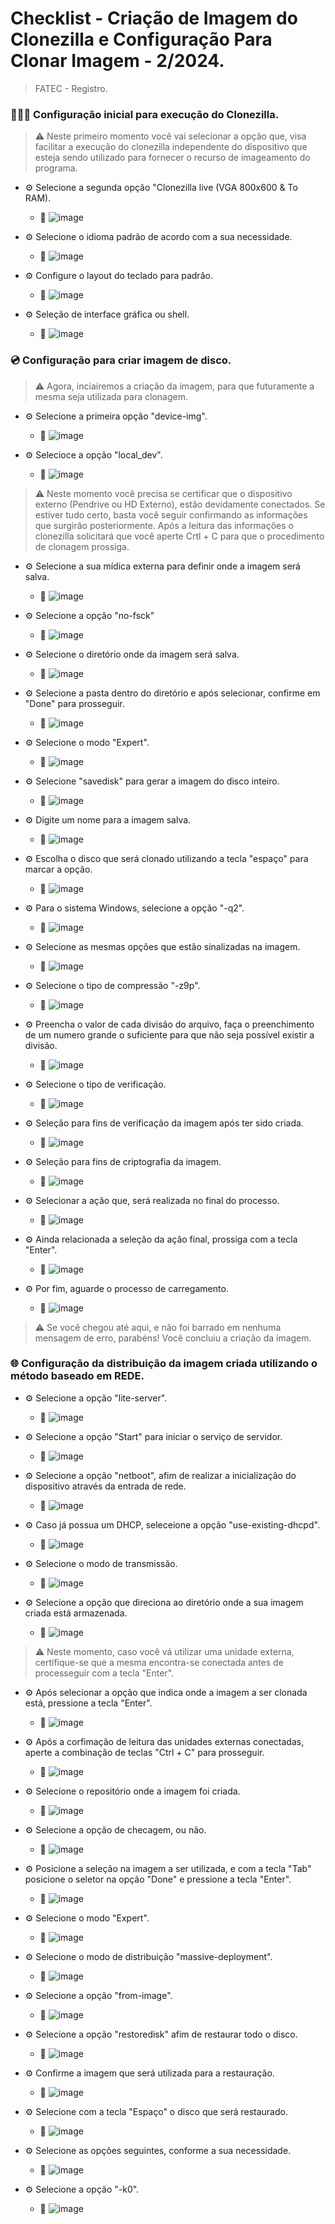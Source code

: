 <h1>Checklist - Criação de Imagem do Clonezilla e Configuração Para Clonar Imagem - 2/2024.</h1>

> FATEC - Registro.

### 👨🏽‍💻 Configuração inicial para execução do Clonezilla.
> ⚠️ Neste primeiro momento você vai selecionar a opção que, visa facilitar a execução do clonezilla independente do dispositivo que esteja sendo utilizado para fornecer o recurso de imageamento do programa.
    
  + ⚙️ Selecione a segunda opção "Clonezilla live (VGA 800x600 & To RAM).
    + 🔧 ![image](https://github.com/user-attachments/assets/1cb93ae4-b286-4e07-90fa-4bfb6359fd51)

  + ⚙️ Selecione o idioma padrão de acordo com a sua necessidade.
    + 🔧 ![image](https://github.com/user-attachments/assets/cc2e148c-d99f-4e4d-a92b-db7fe0f07a8f)

  + ⚙️ Configure o layout do teclado para padrão.
    + 🔧 ![image](https://github.com/user-attachments/assets/a07e563b-95c8-4b63-b769-0c917079558c)
   
  + ⚙️ Seleção de interface gráfica ou shell.
    + 🔧 ![image](https://github.com/user-attachments/assets/81abbf41-3951-4ea6-a4aa-5b5fc3931684)
      
### 💿 Configuração para criar imagem de disco.
> ⚠️ Agora, inciairemos a criação da imagem, para que futuramente a mesma seja utilizada para clonagem.

  + ⚙️ Selecione a primeira opção "device-img".
    + 🔧 ![image](https://github.com/user-attachments/assets/b367b241-5a2a-4256-b3c7-b552b7e18c69)
   
  + ⚙️ Selecioce a opção "local_dev".
    + 🔧 ![image](https://github.com/user-attachments/assets/5d2e8e7b-3933-43d8-bd86-0282d290f27f)

> ⚠️ Neste momento você precisa se certificar que o dispositivo externo (Pendrive ou HD Externo), estão devidamente conectados. Se estiver tudo certo, basta você seguir confirmando as informações que surgirão posteriormente. Após a leitura das informações o clonezilla solicitará que você aperte Crtl + C para que o procedimento de clonagem prossiga.

  + ⚙️ Selecione a sua mídica externa para definir onde a imagem será salva.
    + 🔧 ![image](https://github.com/user-attachments/assets/cfd54f99-e219-4cf7-8826-b688d520993b)
   
  + ⚙️ Selecione a opção "no-fsck"
    + 🔧 ![image](https://github.com/user-attachments/assets/c6a303f5-6044-4638-a74c-b35567f28ee0)
   
  + ⚙️ Selecione o diretório onde da imagem será salva.
    + 🔧 ![image](https://github.com/user-attachments/assets/206c4ba6-0640-4b7c-bb46-5d81865497d4)
   
  + ⚙️ Selecione a pasta dentro do diretório e após selecionar, confirme em "Done" para prosseguir.
    + 🔧 ![image](https://github.com/user-attachments/assets/71068890-826f-4f47-8495-acc55407a2b4)
   
  + ⚙️ Selecione o modo "Expert".
    + 🔧 ![image](https://github.com/user-attachments/assets/9721a1b4-ed72-4f6c-a705-18cfa814886f)
   
  + ⚙️ Selecione "savedisk" para gerar a imagem do disco inteiro.
    + 🔧 ![image](https://github.com/user-attachments/assets/4cdd260b-a0a8-43f1-ae76-5df6ca3132a5)
   
  + ⚙️ Digite um nome para a imagem salva.
    + 🔧 ![image](https://github.com/user-attachments/assets/7e6dcda9-0a18-4c94-bab0-ffb43baf076d)
   
  + ⚙️ Escolha o disco que será clonado utilizando a tecla "espaço" para marcar a opção.
    + 🔧 ![image](https://github.com/user-attachments/assets/7f2f5e45-94fe-4f28-9ed6-199ac944d1fa)
   
  + ⚙️ Para o sistema Windows, selecione a opção "-q2".
    + 🔧 ![image](https://github.com/user-attachments/assets/6fb255bd-7c28-4ab7-bd64-d9bd97ea2367)
   
  + ⚙️ Selecione as mesmas opções que estão sinalizadas na imagem.
    + 🔧 ![image](https://github.com/user-attachments/assets/bda9bb24-8155-473b-8146-e035a9ef4543)
   
  + ⚙️ Selecione o tipo de compressão "-z9p".
    + 🔧 ![image](https://github.com/user-attachments/assets/d309de27-daaa-42ab-99bd-cae19e230240)
   
  + ⚙️ Preencha o valor de cada divisão do arquivo, faça o preenchimento de um numero grande o suficiente para que não seja possível existir a divisão.
    + 🔧 ![image](https://github.com/user-attachments/assets/402b81d6-2283-4ad5-b053-255c1a53aaab)

  + ⚙️ Selecione o tipo de verificação.
    + 🔧 ![image](https://github.com/user-attachments/assets/e9e0330d-370f-47b2-bfbd-a5210689025a)
   
  + ⚙️ Seleção para fins de verificação da imagem após ter sido criada.
    + 🔧 ![image](https://github.com/user-attachments/assets/8e541334-f2ae-4e8d-ba2e-3e6b51c71b49)
   
  + ⚙️ Seleção para fins de criptografia da imagem.
    + 🔧 ![image](https://github.com/user-attachments/assets/fc950ea1-fa9d-4db9-81a7-6f848b12cf8d)
   
  + ⚙️ Selecionar a ação que, será realizada no final do processo.
    + 🔧 ![image](https://github.com/user-attachments/assets/36cb2957-afe0-4925-862d-e67b776f45d4)
   
  + ⚙️ Ainda relacionada a seleção da ação final, prossiga com a tecla "Enter".
    + 🔧 ![image](https://github.com/user-attachments/assets/a55f6ae4-4083-4c3c-9f61-5293a6b36bbd)
   
  + ⚙️ Por fim, aguarde o processo de carregamento.
    + 🔧 ![image](https://github.com/user-attachments/assets/e7d61d76-8352-4251-aba7-94b2ce23bd42)
   
  > ⚠️ Se você chegou até aqui, e não foi barrado em nenhuma mensagem de erro, parabéns! Você concluiu a criação da imagem.

### 🌐 Configuração da distribuição da imagem criada utilizando o método baseado em REDE.

  + ⚙️ Selecione a opção "lite-server".
    + 🔧 ![image](https://github.com/user-attachments/assets/5cfdad74-58f4-43a4-a79f-e82e6833e4f6)

  + ⚙️ Selecione a opção "Start" para iniciar o serviço de servidor.
    + 🔧 ![image](https://github.com/user-attachments/assets/002cbe7e-b2f9-46df-88ae-1f1ef8e4e2b6)
   
  + ⚙️ Selecione a opção "netboot", afim de realizar a inicialização do dispositivo através da entrada de rede.
    + 🔧 ![image](https://github.com/user-attachments/assets/bb1e7fea-c2ef-4903-9876-0acb4f998abd)
 
  + ⚙️ Caso já possua um DHCP, seleceione a opção "use-existing-dhcpd".
    + 🔧 ![image](https://github.com/user-attachments/assets/2260a1ee-81de-4928-b0ba-74fefb403fd6)
   
  + ⚙️ Selecione o modo de transmissão.
    + 🔧 ![image](https://github.com/user-attachments/assets/3cb124e7-8aad-48d9-a589-6161eca8ceaf)
   
  + ⚙️ Selecione a opção que direciona ao diretório onde a sua imagem criada está armazenada.
    + 🔧 ![image](https://github.com/user-attachments/assets/9d4cf010-e5d9-421e-8818-5dfd45a475fe)

  > ⚠️ Neste momento, caso você vá utilizar uma unidade externa, certifique-se que a mesma encontra-se conectada antes de processeguir com a tecla "Enter".

  + ⚙️ Após selecionar a opção que indica onde a imagem a ser clonada está, pressione a tecla "Enter".
    + 🔧 ![image](https://github.com/user-attachments/assets/64a83f25-28de-4669-92be-4d65c1b47214)

  + ⚙️ Após a corfimação de leitura das unidades externas conectadas, aperte a combinação de teclas "Ctrl + C" para prosseguir.
    + 🔧 ![image](https://github.com/user-attachments/assets/baa50f1b-ec12-4e88-84da-f7dafe484e09)
   
  + ⚙️ Selecione o repositório onde a imagem foi criada.
    + 🔧 ![image](https://github.com/user-attachments/assets/c62009f8-3bda-496c-9ac4-04b4ab302364)
   
  + ⚙️ Selecione a opção de checagem, ou não.
    + 🔧 ![image](https://github.com/user-attachments/assets/c6e76478-ad0d-44e8-af64-5ee4a93a13d6)
   
  + ⚙️ Posicione a seleção na imagem a ser utilizada, e com a tecla "Tab" posicione o seletor na opção "Done" e pressione a tecla "Enter".
    + 🔧 ![image](https://github.com/user-attachments/assets/931e2d96-0e76-4deb-88a6-7c31424aaad7)
   
  + ⚙️ Selecione o modo "Expert".
    + 🔧 ![image](https://github.com/user-attachments/assets/d716d4c3-0268-4d3d-9416-6ee64a58bebc)
   
  + ⚙️ Selecione o modo de distribuição "massive-deployment".
    + 🔧 ![image](https://github.com/user-attachments/assets/3223bc88-42a1-4196-9db3-b06128c73b28)
   
  + ⚙️ Selecione a opção "from-image".
    + 🔧 ![image](https://github.com/user-attachments/assets/111136ac-bec0-4efe-a595-2523ac6a5562)
   
  + ⚙️ Selecione a opção "restoredisk" afim de restaurar todo o disco.
    + 🔧 ![image](https://github.com/user-attachments/assets/145d19de-c885-4fa2-946a-4aefeac55894)
   
  + ⚙️ Confirme a imagem que será utilizada para a restauração.
    + 🔧 ![image](https://github.com/user-attachments/assets/aed4abd3-fa0c-4bb2-a7f9-141018fa6b94)
   
  + ⚙️ Selecione com a tecla "Espaço" o disco que será restaurado.
    + 🔧 ![image](https://github.com/user-attachments/assets/ce9402ff-82c2-4829-93d5-f035f0b25d98)
   
  + ⚙️ Selecione as opções seguintes, conforme a sua necessidade.
    + 🔧 ![image](https://github.com/user-attachments/assets/d24e2469-f15a-444a-8f68-3ffca5ec1829)
   
  + ⚙️ Selecione a opção "-k0".
    + 🔧 ![image](https://github.com/user-attachments/assets/20cb9959-2de0-43f6-bf79-773949361f58)
